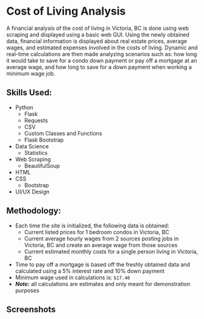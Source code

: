 # Cost of Living Analysis

A financial analysis of the cost of living in Victoria, BC is done using web scraping and displayed using a basic web GUI. Using the newly obtained data, financial information is displayed about real estate prices, average wages, and estimated expenses involved in the costs of living. Dynamic and real-time calculations are then made analyzing scenarios such as: how long it would take to save for a condo down payment or pay off a mortgage at an average wage, and how long to save for a down payment when working a minimum wage job.

## Skills Used:

-   Python
    -   Flask
    -   Requests
    -   CSV
    -   Custom Classes and Functions
    -   Flask Bootstrap
-   Data Science
    -   Statistics
-   Web Scraping
    -   BeautifulSoup
-   HTML
-   CSS
    -   Bootstrap
-   UI/UX Design

## Methodology:

-   Each time the site is initialized, the following data is obtained:
    -   Current listed prices for 1 bedroom condos in Victoria, BC
    -   Current average hourly wages from 2 sources posting jobs in Victoria, BC and create an average wage from those sources
    -   Current estimated monthly costs for a single person living in Victoria, BC
-   Time to pay off a mortgage is based off the freshly obtained data and calculated using a 5% interest rate and 10% down payment
-   Minimum wage used in calculations is: `$17.40`
-   **_Note:_** all calculations are estimates and only meant for demonstration purposes

## Screenshots
